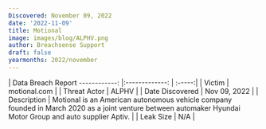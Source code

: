 ```yaml
---
Discovered: November 09, 2022
date: '2022-11-09'
title: Motional
image: images/blog/ALPHV.png
author: Breachsense Support
draft: false
yearmonths: 2022/november
---
```



| Data Breach Report
------------:     |:-------------:    | :-----:|
| Victim      | motional.com      | 
| Threat Actor      | ALPHV      | 
| Date Discovered      | Nov 09, 2022      | 
| Description      | Motional is an American autonomous vehicle company founded in March 2020 as a joint venture between automaker Hyundai Motor Group and auto supplier Aptiv.      | 
| Leak Size      | N/A      | 

